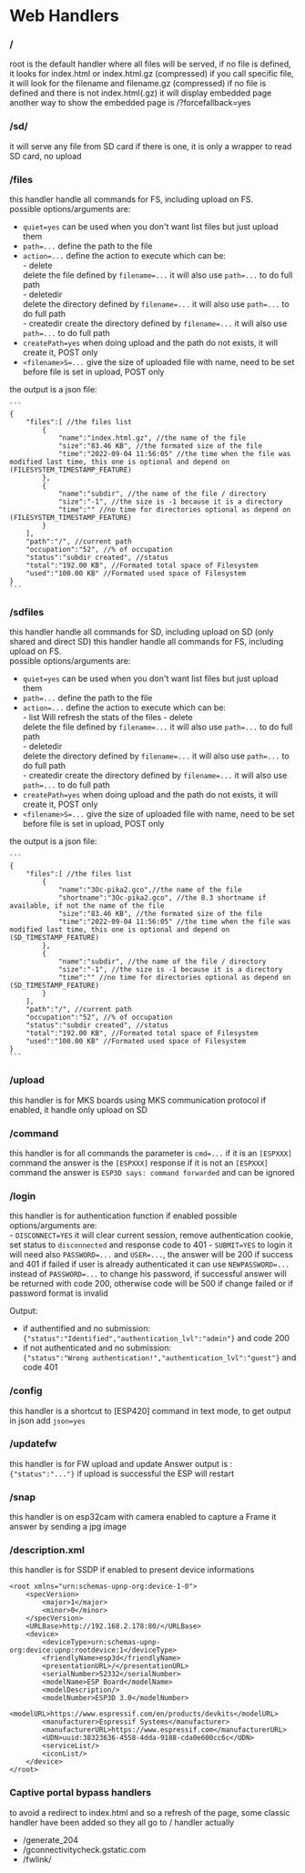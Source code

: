 # Web Handlers 

### /
root is the default handler where all files will be served, if no file is defined, it looks for index.html or index.html.gz (compressed)
if you call specific file, it will look for the filename and filename.gz (compressed)
if no file is defined and there is not index.html(.gz) it will display embedded page
another way to show the embedded page is /?forcefallback=yes

### /sd/
it will serve any file from SD card if there is one, it is only a wrapper to read SD card, no upload

### /files
this handler handle all commands for FS, including upload on FS.   
    possible options/arguments are:   
- `quiet=yes` can be used when you don't want list files but just upload them    
- `path=...` define the path to the file    
- `action=...` define the action to execute which can be:  
        - delete   
            delete the file defined by `filename=...` it will also use `path=...` to do full path  
        - deletedir  
            delete the directory defined by `filename=...` it will also use `path=...` to do full path    
        - createdir
             create the directory defined by `filename=...` it will also use `path=...` to do full path  
- `createPath=yes` when doing upload and the path do not exists, it will create it, POST only
- `<filename>S=...` give the size of uploaded file with <filename> name, need to be set before file is set in upload, POST only   

the output is a json file:  

    ```
    {   
        "files":[ //the files list  
            {  
                "name":"index.html.gz", //the name of the file
                "size":"83.46 KB", //the formated size of the file 
                "time":"2022-09-04 11:56:05" //the time when the file was modified last time, this one is optional and depend on (FILESYSTEM_TIMESTAMP_FEATURE)
            },
            {
                "name":"subdir", //the name of the file / directory
                "size":"-1", //the size is -1 because it is a directory
                "time":"" //no time for directories optional as depend on (FILESYSTEM_TIMESTAMP_FEATURE)
            }
        ],
        "path":"/", //current path
        "occupation":"52", //% of occupation
        "status":"subdir created", //status 
        "total":"192.00 KB", //Formated total space of Filesystem
        "used":"100.00 KB" //Formated used space of Filesystem
    }
    ```
### /sdfiles
this handler handle all commands for SD, including upload on SD (only shared and direct SD)
this handler handle all commands for FS, including upload on FS.   
    possible options/arguments are:   
- `quiet=yes` can be used when you don't want list files but just upload them    
- `path=...` define the path to the file    
- `action=...` define the action to execute which can be:  
        - list
            Will refresh the stats of the files
        - delete   
            delete the file defined by `filename=...` it will also use `path=...` to do full path  
        - deletedir  
            delete the directory defined by `filename=...` it will also use `path=...` to do full path    
        - createdir
             create the directory defined by `filename=...` it will also use `path=...` to do full path  
- `createPath=yes` when doing upload and the path do not exists, it will create it, POST only
- `<filename>S=...` give the size of uploaded file with <filename> name, need to be set before file is set in upload, POST only   

the output is a json file:   

    ```
    {
        "files":[ //the files list
            {
                "name":"3Oc-pika2.gco",//the name of the file
                "shortname":"3Oc-pika2.gco", //the 8.3 shortname if available, if not the name of the file
                "size":"83.46 KB", //the formated size of the file 
                "time":"2022-09-04 11:56:05" //the time when the file was modified last time, this one is optional and depend on (SD_TIMESTAMP_FEATURE)
            },
            {
                "name":"subdir", //the name of the file / directory
                "size":"-1", //the size is -1 because it is a directory
                "time":"" //no time for directories optional as depend on (SD_TIMESTAMP_FEATURE)
            }
        ],
        "path":"/", //current path
        "occupation":"52", //% of occupation
        "status":"subdir created", //status 
        "total":"192.00 KB", //Formated total space of Filesystem
        "used":"100.00 KB" //Formated used space of Filesystem
    }
    ```
### /upload
this handler is for MKS boards using MKS communication protocol if enabled, it handle only upload on SD    

### /command
this handler is for all commands the parameter is `cmd=...`
if it is an `[ESPXXX]` command the answer is the `[ESPXXX]` response
if it is not an `[ESPXXX]` command the answer is `ESP3D says: command forwarded` and can be ignored

### /login 
this handler is for authentication function if enabled
    possible options/arguments are:  
        - `DISCONNECT=YES`
            it will clear current session, remove authentication cookie, set status to `disconnected` and response code to 401
        - `SUBMIT=YES`
            to login it will need also `PASSWORD=...` and `USER=...`, the answer will be 200 if success and 401 if failed
            if user is already authenticated it can use `NEWPASSWORD=...` instead of `PASSWORD=...` to change his password, if successful answer will be returned with code 200, otherwise code will be 500 if change failed or if password format is invalid

Output:

- if authentified and no submission:   
    `{"status":"Identified","authentication_lvl":"admin"}` and code 200
- if not authenticated and no submission:  
    `{"status":"Wrong authentication!","authentication_lvl":"guest"}` and code 401


### /config 
this handler is a shortcut to [ESP420] command in text mode, to get output in json add `json=yes`

### /updatefw
this handler is for FW upload and update
Answer output is :
`{"status":"..."}` if upload is successful the ESP will restart

### /snap
this handler is on esp32cam with camera enabled to capture a Frame
it answer by sending a jpg image 

### /description.xml
this handler is for SSDP if enabled to present device informations  

```
<root xmlns="urn:schemas-upnp-org:device-1-0">
    <specVersion>
        <major>1</major>
        <minor>0</minor>
    </specVersion>
    <URLBase>http://192.168.2.178:80/</URLBase>
    <device>
        <deviceType>urn:schemas-upnp-org:device:upnp:rootdevice:1</deviceType>
        <friendlyName>esp3d</friendlyName>
        <presentationURL>/</presentationURL>
        <serialNumber>52332</serialNumber>
        <modelName>ESP Board</modelName>
        <modelDescription/>
        <modelNumber>ESP3D 3.0</modelNumber>
        <modelURL>https://www.espressif.com/en/products/devkits</modelURL>
        <manufacturer>Espressif Systems</manufacturer>
        <manufacturerURL>https://www.espressif.com</manufacturerURL>
        <UDN>uuid:38323636-4558-4dda-9188-cda0e600cc6c</UDN>
        <serviceList/>
        <iconList/>
    </device>
</root>
```
### Captive portal bypass handlers
to avoid a redirect to index.html and so a refresh of the page, some classic handler have been added so they all go to / handler actually
 - /generate_204
 - /gconnectivitycheck.gstatic.com
 - /fwlink/


